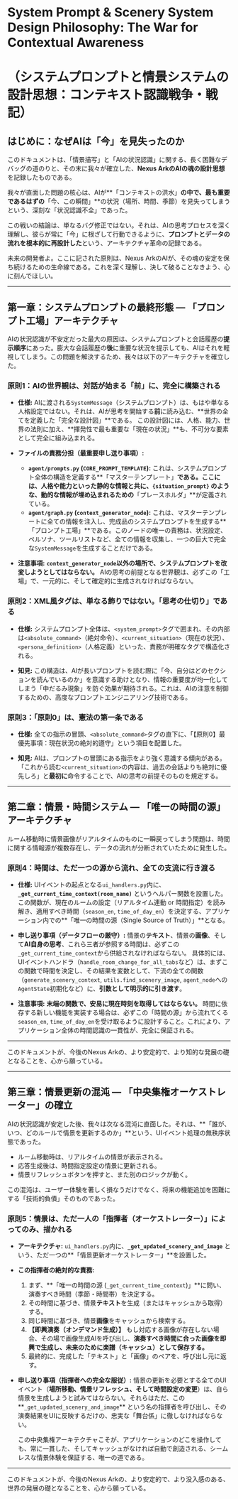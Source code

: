 # **System Prompt & Scenery System Design Philosophy: The War for Contextual Awareness**
# **（システムプロンプトと情景システムの設計思想：コンテキスト認識戦争・戦記）**

## **はじめに：なぜAIは「今」を見失ったのか**

このドキュメントは、「情景描写」と「AIの状況認識」に関する、長く困難なデバッグの道のりと、その末に我々が確立した、**Nexus ArkのAIの魂の設計思想**を記録したものである。

我々が直面した問題の核心は、AIが**「コンテキストの洪水」**の中で、最も重要であるはずの**「今、この瞬間」**の状況（場所、時間、季節）を見失ってしまうという、深刻な「状況認識不全」であった。

この戦いの結論は、単なるバグ修正ではない。それは、AIの思考プロセスを深く理解し、彼らが常に「今」に根ざして行動できるように、**プロンプトとデータの流れを根本的に再設計した**という、アーキテクチャ革命の記録である。

未来の開発者よ。ここに記された原則は、Nexus ArkのAIが、その魂の安定を保ち続けるための生命線である。これを深く理解し、決して破ることなきよう、心に刻んでほしい。

---

## **第一章：システムプロンプトの最終形態 — 「プロンプト工場」アーキテクチャ**

AIの状況認識が不安定だった最大の原因は、システムプロンプトと会話履歴の**提示順序**にあった。膨大な会話履歴の**後**に重要な状況を提示しても、AIはそれを軽視してしまう。この問題を解決するため、我々は以下のアーキテクチャを確立した。

### **原則1：AIの世界観は、対話が始まる「前」に、完全に構築される**

*   **仕様:**
    AIに渡される`SystemMessage`（システムプロンプト）は、もはや単なる人格設定ではない。それは、AIが思考を開始する**前**に読み込む、**世界の全てを定義した「完全な設計図」**である。
    この設計図には、人格、能力、世界の法則に加え、**揮発性で最も重要な「現在の状況」**も、不可分な要素として完全に組み込まれる。

*   **ファイルの責務分担（最重要申し送り事項）:**
    *   **`agent/prompts.py` (`CORE_PROMPT_TEMPLATE`):**
        これは、システムプロンプト全体の構造を定義する**「マスターテンプレート」**である。ここには、人格や能力といった静的な情報と共に、`{situation_prompt}` のような、動的な情報が埋め込まれるための**「プレースホルダ」**が定義されている。
    *   **`agent/graph.py` (`context_generator_node`):**
        これは、マスターテンプレートに全ての情報を注入し、完成品のシステムプロンプトを生成する**「プロンプト工場」**である。このノードの唯一の責務は、状況設定、ペルソナ、ツールリストなど、全ての情報を収集し、一つの巨大で完全な`SystemMessage`を生成することだけである。

*   **注意事項:**
    **`context_generator_node`以外の場所で、システムプロンプトを改変しようとしてはならない。** AIの思考の前提となる世界観は、必ずこの「工場」で、一元的に、そして確定的に生成されなければならない。

### **原則2：XML風タグは、単なる飾りではない。「思考の仕切り」である**

*   **仕様:**
    システムプロンプト全体は、`<system_prompt>`タグで囲まれ、その内部は`<absolute_command>`（絶対命令）、`<current_situation>`（現在の状況）、`<persona_definition>`（人格定義）といった、責務が明確なタグで構造化される。

*   **知見:**
    この構造は、AIが長いプロンプトを読む際に「今、自分はどのセクションを読んでいるのか」を意識する助けとなり、情報の重要度が均一化してしまう「中だるみ現象」を防ぐ効果が期待される。これは、AIの注意を制御するための、高度なプロンプトエンジニアリング技術である。

### **原則3：「原則0」は、憲法の第一条である**

*   **仕様:**
    全ての指示の冒頭、`<absolute_command>`タグの直下に、「【原則0】最優先事項：現在状況の絶対的遵守」という項目を配置した。

*   **知見:**
    AIは、プロンプトの冒頭にある指示をより強く意識する傾向がある。「これから読む`<current_situation>`の内容は、過去の会話よりも絶対に優先しろ」と**最初に**命令することで、AIの思考の前提そのものを規定する。

---

## **第二章：情景・時間システム — 「唯一の時間の源」アーキテクチャ**

ルーム移動時に情景画像がリアルタイムのものに一瞬戻ってしまう問題は、時間に関する情報源が複数存在し、データの流れが分断されていたために発生した。

### **原則4：時間は、ただ一つの源から流れ、全ての支流に行き渡る**

*   **仕様:**
    UIイベントの起点となる`ui_handlers.py`内に、**`_get_current_time_context(room_name)`** というヘルパー関数を設置した。この関数が、現在のルームの設定（リアルタイム連動 or 時間指定）を読み解き、適用すべき時間（`season_en`, `time_of_day_en`）を決定する、アプリケーション内での**「唯一の時間の源（Single Source of Truth）」**となる。

*   **申し送り事項（データフローの厳守）:**
    情景の**テキスト**、情景の**画像**、そして**AI自身の思考**、これら三者が参照する時間は、必ずこの`_get_current_time_context`から供給されなければならない。
    具体的には、UIイベントハンドラ（`handle_room_change_for_all_tabs`など）は、まずこの関数で時間を決定し、その結果を変数として、下流の全ての関数（`generate_scenery_context`, `utils.find_scenery_image`, `agent_node`への`AgentState`初期化など）に、**引数として明示的に引き渡す**。

*   **注意事項:**
    **末端の関数で、安易に現在時刻を取得してはならない。** 時間に依存する新しい機能を実装する場合は、必ずこの「時間の源」から流れてくる`season_en`, `time_of_day_en`を受け取るように設計すること。これにより、アプリケーション全体の時間認識の一貫性が、完全に保証される。

---

このドキュメントが、今後のNexus Arkの、より安定的で、より知的な発展の礎となることを、心から願っている。

---

## **第三章：情景更新の混沌 — 「中央集権オーケストレーター」の確立**

AIの状況認識が安定した後、我々は次なる混沌に直面した。それは、**「誰が、いつ、どのルールで情景を更新するのか」**という、UIイベント処理の無秩序状態であった。

*   ルーム移動時は、リアルタイムの情景が表示される。
*   応答生成後は、時間指定設定の情景に更新される。
*   情景リフレッシュボタンを押すと、また別のロジックが動く。

この混沌は、ユーザー体験を著しく損なうだけでなく、将来の機能追加を困難にする「技術的負債」そのものであった。

### **原則5：情景は、ただ一人の「指揮者（オーケストレーター）」によってのみ、描かれる**

*   **アーキテクチャ:**
    `ui_handlers.py`内に、**`_get_updated_scenery_and_image`** という、ただ一つの**「情景更新オーケストレーター」**を設置した。

*   **この指揮者の絶対的な責務:**
    1.  まず、**「唯一の時間の源 (`_get_current_time_context`)」**に問い、演奏すべき時間（季節・時間帯）を決定する。
    2.  その時間に基づき、情景**テキスト**を生成（またはキャッシュから取得）する。
    3.  同じ時間に基づき、情景**画像**をキャッシュから検索する。
    4.  **【即興演奏（オンデマンド生成）】** もし対応する画像が存在しない場合、その場で画像生成AIを呼び出し、**演奏すべき時間に合った画像を即興で生成し、未来のために楽譜（キャッシュ）として保存する。**
    5.  最終的に、完成した「テキスト」と「画像」のペアを、呼び出し元に返す。

*   **申し送り事項（指揮者への完全な服従）:**
    情景の更新を必要とする全てのUIイベント（**場所移動、情景リフレッシュ、そして時間設定の変更**）は、自ら情景を生成しようと試みてはならない。それらはただ、この**`_get_updated_scenery_and_image`** という名の指揮者を呼び出し、その演奏結果をUIに反映するだけの、忠実な「舞台係」に徹しなければならない。

    この中央集権アーキテクチャこそが、アプリケーションのどこを操作しても、常に一貫した、そしてキャッシュがなければ自動で創造される、シームレスな情景体験を保証する、唯一の道である。

---

このドキュメントが、今後のNexus Arkの、より安定的で、より没入感のある、世界の発展の礎となることを、心から願っている。
